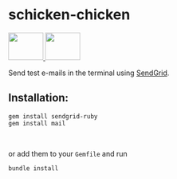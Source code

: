 schicken-chicken
================

<a href="http://sendgrid.com/"> <img style="width:70px;height:55px;" src="https://lh6.googleusercontent.com/-qV3TVx8WWSU/AAAAAAAAAAI/AAAAAAAABjQ/0wl20DKY2JM/s0-c-k-no-ns/photo.jpg"/> </a><a href="https://www.ruby-lang.org/"> <img style="width:70px;height:55px;" src="http://blogs.microsoft.co.il/blogs/shayf/WindowsLiveWriter/GettingStartedWithDynamicLanguages_B665/ruby_logo_2.png" /></a>

<p>Send test e-mails in the terminal using <a href="http://sendgrid.com/">SendGrid</a>.<p>

<h2>Installation:</h2>
<pre>
<code>gem install sendgrid-ruby</code>
<code>gem install mail</code>
</pre>
<br>
<p> or add them to your <code>Gemfile</code> and run
<pre><code>bundle install</code></pre>
